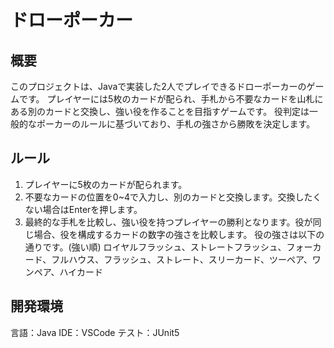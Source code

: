 # ドローポーカー

## 概要
このプロジェクトは、Javaで実装した2人でプレイできるドローポーカーのゲームです。
プレイヤーには5枚のカードが配られ、手札から不要なカードを山札にある別のカードと交換し、強い役を作ることを目指すゲームです。
役判定は一般的なポーカーのルールに基づいており、手札の強さから勝敗を決定します。

## ルール
1. プレイヤーに5枚のカードが配られます。
2. 不要なカードの位置を0~4で入力し、別のカードと交換します。交換したくない場合はEnterを押します。
3. 最終的な手札を比較し、強い役を持つプレイヤーの勝利となります。役が同じ場合、役を構成するカードの数字の強さを比較します。
   役の強さは以下の通りです。(強い順)
   ロイヤルフラッシュ、ストレートフラッシュ、フォーカード、フルハウス、フラッシュ、ストレート、スリーカード、ツーペア、ワンペア、ハイカード

## 開発環境
言語：Java
IDE：VSCode
テスト：JUnit5
